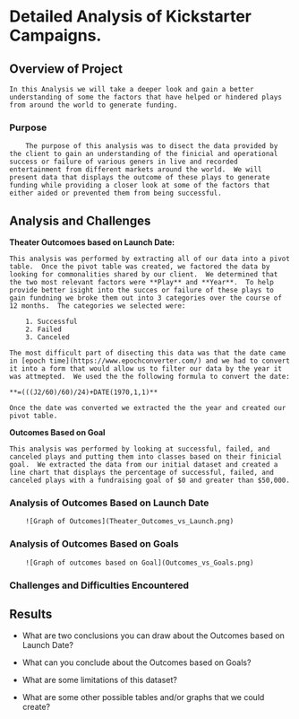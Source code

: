 # Detailed Analysis of Kickstarter Campaigns.  


## Overview of Project

    In this Analysis we will take a deeper look and gain a better understanding of some the factors that have helped or hindered plays from around the world to generate funding.

### Purpose

        The purpose of this analysis was to disect the data provided by the client to gain an understanding of the finicial and operational success or failure of various geners in live and recorded entertainment from different markets around the world.  We will present data that displays the outcome of these plays to generate funding while providing a closer look at some of the factors that either aided or prevented them from being successful. 

## Analysis and Challenges

**Theater Outcomoes based on Launch Date:**

    This analysis was performed by extracting all of our data into a pivot table.  Once the pivot table was created, we factored the data by looking for commonalities shared by our client.  We determined that the two most relevant factors were **Play** and **Year**.  To help provide better isight into the succes or failure of these plays to gain fundning we broke them out into 3 categories over the course of 12 months.  The categories we selected were:  

        1. Successful 
        2. Failed 
        3. Canceled

    The most difficult part of disecting this data was that the date came in [epoch time](https://www.epochconverter.com/) and we had to convert it into a form that would allow us to filter our data by the year it was attmepted.  We used the the following formula to convert the date:  

    **=(((J2/60)/60)/24)+DATE(1970,1,1)**

    Once the date was converted we extracted the the year and created our pivot table.

**Outcomes Based on Goal**

    This analysis was performed by looking at successful, failed, and canceled plays and putting them into classes based on their finicial goal.  We extracted the data from our initial dataset and created a line chart that displays the percentage of successful, failed, and canceled plays with a fundraising goal of $0 and greater than $50,000.  

### Analysis of Outcomes Based on Launch Date
        
        ![Graph of Outcomes](Theater_Outcomes_vs_Launch.png)

### Analysis of Outcomes Based on Goals

        ![Graph of outcomes based on Goal](Outcomes_vs_Goals.png)
        
### Challenges and Difficulties Encountered

## Results

- What are two conclusions you can draw about the Outcomes based on Launch Date?

- What can you conclude about the Outcomes based on Goals?

- What are some limitations of this dataset?

- What are some other possible tables and/or graphs that we could create?
